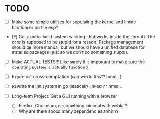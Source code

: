 # TODO

- [ ] Make some simple utilities for populating the kernel and limine
  bootloader on the esp?
- [P] Get a meta-build system working (that works inside the chroot). The
  core is supposed to be stupid for a reason. Package management should be more
  manual, but we should have a unified database for installed packages (just so
  we don't do something stupid).

- [ ] Make ACTUAL TESTS!!! Like surely it is important to make sure the
  operating system is actually functional.

- [ ] Figure out cross-compilation (can we do this?? hmm...)
- [ ] Rewrite the init system in go (statically linked)?? hmm...

- [ ] Long-term Project: Get a GUI running with a browser
  - [ ] Firefox, Chromium, or something minimal with webkit?
  - [ ] Why are there soooo many dependencies ahhhhh
